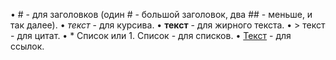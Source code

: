 •  # - для заголовков (один # - большой заголовок, два ## - меньше, и так далее).
•  _текст_ - для курсива.
•  __текст__ - для жирного текста.
•  > текст - для цитат.
•  * Список или 1. Список - для списков.
•  [Текст](URL) - для ссылок.
